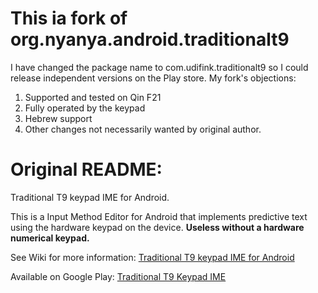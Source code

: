 This ia fork of org.nyanya.android.traditionalt9
================================================

I have changed the package name to com.udifink.traditionalt9 so I could release independent versions on the Play store.
My fork's objections:
1. Supported and tested on Qin F21
2. Fully operated by the keypad
3. Hebrew support
4. Other changes not necessarily wanted by original author.

Original README:
===============
Traditional T9 keypad IME for Android.

This is a Input Method Editor for Android that implements predictive text using the hardware keypad on the device. **Useless without a hardware numerical keypad.**

See Wiki for more information: [Traditional T9 keypad IME for Android](https://github.com/Clam-/TraditionalT9/wiki/Traditional-T9-keypad-IME-for-Android)

Available on Google Play: [Traditional T9 Keypad IME](https://play.google.com/store/apps/details?id=com.udifink.traditionalt9)

